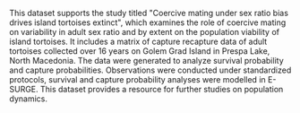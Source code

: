 This dataset supports the study titled "Coercive mating under sex ratio bias drives island tortoises extinct", which examines the role of coercive mating on variability in adult sex ratio and by extent on the population viability of island tortoises. It includes a matrix of capture recapture data of adult tortoises collected over 16 years on Golem Grad Island in Prespa Lake, North Macedonia. The data were generated to analyze survival probability and capture probabilities. Observations were conducted under standardized protocols, survival and capture probability analyses were modelled in E-SURGE. This dataset provides a resource for further studies on population dynamics.
